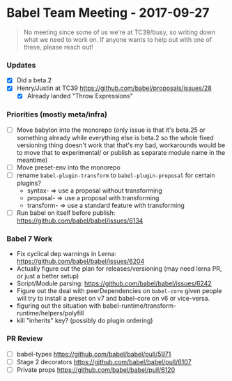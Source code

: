 # Babel Team Meeting - 2017-09-27

> No meeting since some of us we're at TC39/busy, so writing down what we need to work on.
> If anyone wants to help out with one of these, please reach out!

### Updates

- [x] Did a beta.2
- [x] Henry/Justin at TC39 https://github.com/babel/proposals/issues/28
  - [x] Already landed "Throw Expressions"

### Priorities (mostly meta/infra)

- [ ] Move babylon into the monorepo (only issue is that it's beta.25 or something already while everything else is beta.2 so the whole fixed versioning thing doesn't work that that's my bad, workarounds would be to move that to experimental/ or publish as separate module name in the meantime)
- [ ] Move preset-env into the monorepo
- [ ] rename `babel-plugin-transform` to `babel-plugin-proposal` for certain plugins?
  * syntax- => use a proposal without transforming
  * proposal- => use a proposal with transforming
  * transform- => use a standard feature with transforming
- [ ] Run babel on itself before publish: https://github.com/babel/babel/issues/6134

### Babel 7 Work

- Fix cyclical dep warnings in Lerna: https://github.com/babel/babel/issues/6204
- Actually figure out the plan for releases/versioning (may need lerna PR, or just a better setup)
- Script/Module parsing: https://github.com/babel/babel/issues/6242
- Figure out the deal with peerDependencies on `babel-core` given people will try to install a preset on v7 and babel-core on v6 or vice-versa.
- figuring out the situation with babel-runtime/transform-runtime/helpers/polyfill
- kill "inherits" key? (possibly do plugin ordering)

### PR Review
- [ ] babel-types https://github.com/babel/babel/pull/5971
- [ ] Stage 2 decorators https://github.com/babel/babel/pull/6107
- [ ] Private props https://github.com/babel/babel/pull/6120
